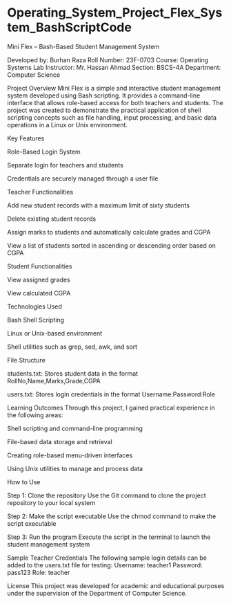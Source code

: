 # Operating_System_Project_Flex_System_BashScriptCode
Mini Flex – Bash-Based Student Management System

Developed by: Burhan Raza
Roll Number: 23F-0703
Course: Operating Systems Lab
Instructor: Mr. Hassan Ahmad
Section: BSCS-4A
Department: Computer Science

Project Overview
Mini Flex is a simple and interactive student management system developed using Bash scripting. It provides a command-line interface that allows role-based access for both teachers and students. The project was created to demonstrate the practical application of shell scripting concepts such as file handling, input processing, and basic data operations in a Linux or Unix environment.

Key Features

Role-Based Login System

Separate login for teachers and students

Credentials are securely managed through a user file

Teacher Functionalities

Add new student records with a maximum limit of sixty students

Delete existing student records

Assign marks to students and automatically calculate grades and CGPA

View a list of students sorted in ascending or descending order based on CGPA

Student Functionalities

View assigned grades

View calculated CGPA

Technologies Used

Bash Shell Scripting

Linux or Unix-based environment

Shell utilities such as grep, sed, awk, and sort

File Structure

students.txt: Stores student data in the format RollNo,Name,Marks,Grade,CGPA

users.txt: Stores login credentials in the format Username:Password:Role

Learning Outcomes
Through this project, I gained practical experience in the following areas:

Shell scripting and command-line programming

File-based data storage and retrieval

Creating role-based menu-driven interfaces

Using Unix utilities to manage and process data

How to Use

Step 1: Clone the repository
Use the Git command to clone the project repository to your local system

Step 2: Make the script executable
Use the chmod command to make the script executable

Step 3: Run the program
Execute the script in the terminal to launch the student management system

Sample Teacher Credentials
The following sample login details can be added to the users.txt file for testing:
Username: teacher1
Password: pass123
Role: teacher

License
This project was developed for academic and educational purposes under the supervision of the Department of Computer Science.
